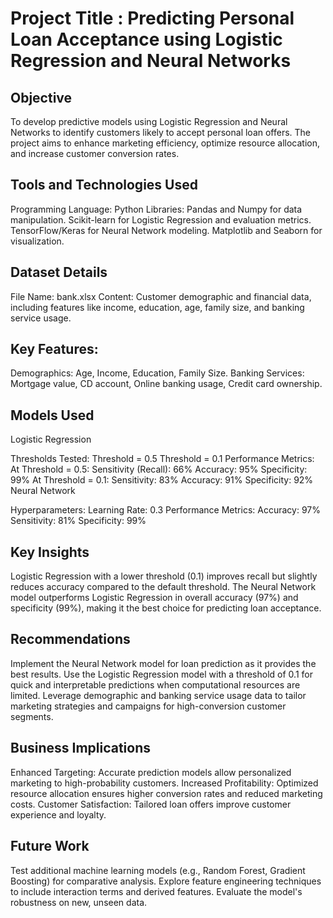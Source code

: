 # Project Title : Predicting Personal Loan Acceptance using Logistic Regression and Neural Networks

## Objective
To develop predictive models using Logistic Regression and Neural Networks to identify customers likely to accept personal loan offers. The project aims to enhance marketing efficiency, optimize resource allocation, and increase customer conversion rates.

## Tools and Technologies Used
Programming Language: Python
Libraries:
Pandas and Numpy for data manipulation.
Scikit-learn for Logistic Regression and evaluation metrics.
TensorFlow/Keras for Neural Network modeling.
Matplotlib and Seaborn for visualization.

## Dataset Details
File Name: bank.xlsx
Content: Customer demographic and financial data, including features like income, education, age, family size, and banking service usage.

## Key Features:
Demographics: Age, Income, Education, Family Size.
Banking Services: Mortgage value, CD account, Online banking usage, Credit card ownership.

## Models Used
Logistic Regression

Thresholds Tested:
Threshold = 0.5
Threshold = 0.1
Performance Metrics:
At Threshold = 0.5:
Sensitivity (Recall): 66%
Accuracy: 95%
Specificity: 99%
At Threshold = 0.1:
Sensitivity: 83%
Accuracy: 91%
Specificity: 92%
Neural Network

Hyperparameters:
Learning Rate: 0.3
Performance Metrics:
Accuracy: 97%
Sensitivity: 81%
Specificity: 99%

## Key Insights
Logistic Regression with a lower threshold (0.1) improves recall but slightly reduces accuracy compared to the default threshold.
The Neural Network model outperforms Logistic Regression in overall accuracy (97%) and specificity (99%), making it the best choice for predicting loan acceptance.
## Recommendations
Implement the Neural Network model for loan prediction as it provides the best results.
Use the Logistic Regression model with a threshold of 0.1 for quick and interpretable predictions when computational resources are limited.
Leverage demographic and banking service usage data to tailor marketing strategies and campaigns for high-conversion customer segments.


## Business Implications
Enhanced Targeting: Accurate prediction models allow personalized marketing to high-probability customers.
Increased Profitability: Optimized resource allocation ensures higher conversion rates and reduced marketing costs.
Customer Satisfaction: Tailored loan offers improve customer experience and loyalty.
## Future Work
Test additional machine learning models (e.g., Random Forest, Gradient Boosting) for comparative analysis.
Explore feature engineering techniques to include interaction terms and derived features.
Evaluate the model's robustness on new, unseen data.

